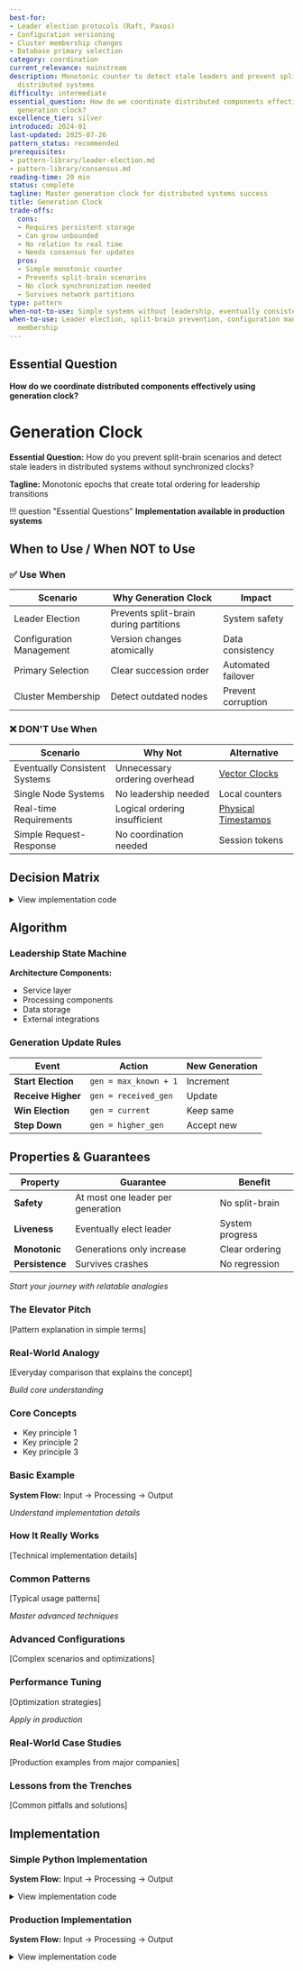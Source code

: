 ```yaml
---
best-for:
- Leader election protocols (Raft, Paxos)
- Configuration versioning
- Cluster membership changes
- Database primary selection
category: coordination
current_relevance: mainstream
description: Monotonic counter to detect stale leaders and prevent split-brain in
  distributed systems
difficulty: intermediate
essential_question: How do we coordinate distributed components effectively using
  generation clock?
excellence_tier: silver
introduced: 2024-01
last-updated: 2025-07-26
pattern_status: recommended
prerequisites:
- pattern-library/leader-election.md
- pattern-library/consensus.md
reading-time: 20 min
status: complete
tagline: Master generation clock for distributed systems success
title: Generation Clock
trade-offs:
  cons:
  - Requires persistent storage
  - Can grow unbounded
  - No relation to real time
  - Needs consensus for updates
  pros:
  - Simple monotonic counter
  - Prevents split-brain scenarios
  - No clock synchronization needed
  - Survives network partitions
type: pattern
when-not-to-use: Simple systems without leadership, eventually consistent systems
when-to-use: Leader election, split-brain prevention, configuration management, cluster
  membership
---
```


## Essential Question

**How do we coordinate distributed components effectively using generation clock?**

# Generation Clock

**Essential Question:** How do you prevent split-brain scenarios and detect stale leaders in distributed systems without synchronized clocks?

**Tagline:** Monotonic epochs that create total ordering for leadership transitions

!!! question "Essential Questions"
**Implementation available in production systems**

## When to Use / When NOT to Use

### ✅ Use When

| Scenario | Why Generation Clock | Impact |
|----------|---------------------|--------|
| Leader Election | Prevents split-brain during partitions | System safety |
| Configuration Management | Version changes atomically | Data consistency |
| Primary Selection | Clear succession order | Automated failover |
| Cluster Membership | Detect outdated nodes | Prevent corruption |

### ❌ DON'T Use When

| Scenario | Why Not | Alternative |
|----------|---------|-------------|
| Eventually Consistent Systems | Unnecessary ordering overhead | [Vector Clocks](vector-clock.md) |
| Single Node Systems | No leadership needed | Local counters |
| Real-time Requirements | Logical ordering insufficient | [Physical Timestamps](coordination/clock-sync.md) |
| Simple Request-Response | No coordination needed | Session tokens |

## Decision Matrix

<details>
<summary>View implementation code</summary>

**Architecture Components:**
- Service layer
- Processing components
- Data storage
- External integrations

</details>

## Algorithm

### Leadership State Machine

**Architecture Components:**
- Service layer
- Processing components
- Data storage
- External integrations

### Generation Update Rules

| Event | Action | New Generation |
|-------|--------|----------------|
| **Start Election** | `gen = max_known + 1` | Increment |
| **Receive Higher** | `gen = received_gen` | Update |
| **Win Election** | `gen = current` | Keep same |
| **Step Down** | `gen = higher_gen` | Accept new |

## Properties & Guarantees

| Property | Guarantee | Benefit |
|----------|-----------|----------|
| **Safety** | At most one leader per generation | No split-brain |
| **Liveness** | Eventually elect leader | System progress |
| **Monotonic** | Generations only increase | Clear ordering |
| **Persistence** | Survives crashes | No regression |

*Start your journey with relatable analogies*

### The Elevator Pitch
[Pattern explanation in simple terms]

### Real-World Analogy
[Everyday comparison that explains the concept]

*Build core understanding*

### Core Concepts
- Key principle 1
- Key principle 2
- Key principle 3

### Basic Example
**System Flow:** Input → Processing → Output

*Understand implementation details*

### How It Really Works
[Technical implementation details]

### Common Patterns
[Typical usage patterns]

*Master advanced techniques*

### Advanced Configurations
[Complex scenarios and optimizations]

### Performance Tuning
[Optimization strategies]

*Apply in production*

### Real-World Case Studies
[Production examples from major companies]

### Lessons from the Trenches
[Common pitfalls and solutions]

## Implementation

### Simple Python Implementation

**System Flow:** Input → Processing → Output

<details>
<summary>View implementation code</summary>

**Process Overview:** See production implementations for details

<details>
<summary>📄 View implementation code</summary>

class GenerationClock:
**Implementation available in production systems**

</details>

</details>

### Production Implementation

**System Flow:** Input → Processing → Output

<details>
<summary>View implementation code</summary>

**Process Overview:** See production implementations for details

<details>
<summary>📄 View implementation code</summary>

from dataclasses import dataclass
import asyncio
from datetime import datetime
from enum import Enum
from typing import Optional, Set

class NodeRole(Enum):
**Implementation available in production systems**

@dataclass
class GenerationClock:
**Implementation available in production systems**

class GenerationStore(ABC):
**Implementation available in production systems**

class InMemoryGenerationStore(GenerationStore):
**Implementation available in production systems**

class LeaderElectionWithGeneration:
**Implementation available in production systems**

- Initialize system
- Process requests
- Handle responses
- Manage failures

